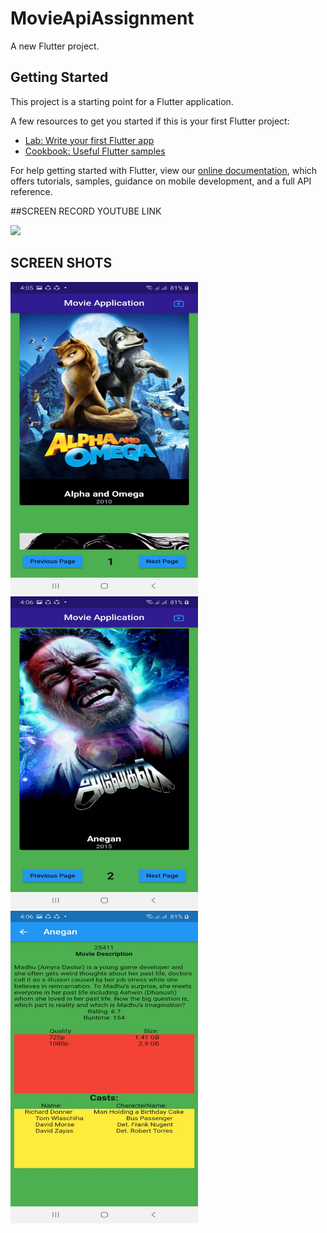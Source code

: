 # MovieApiAssignment

A new Flutter project.

## Getting Started

This project is a starting point for a Flutter application.

A few resources to get you started if this is your first Flutter project:

- [Lab: Write your first Flutter app](https://flutter.dev/docs/get-started/codelab)
- [Cookbook: Useful Flutter samples](https://flutter.dev/docs/cookbook)

For help getting started with Flutter, view our
[online documentation](https://flutter.dev/docs), which offers tutorials,
samples, guidance on mobile development, and a full API reference.


##SCREEN RECORD YOUTUBE LINK

[![](https://img.youtube.com/vi/mf8IukxFwqw/0.jpg)](https://www.youtube.com/watch?v=mf8IukxFwqw)


## SCREEN SHOTS

<img src="https://github.com/gaurav822/GENSECLOUD_FLUTTERTRAINING/blob/master/Assignments/MovieApiAssignment/Screens/1.jpeg" width="300" height="500">
<img src="https://github.com/gaurav822/GENSECLOUD_FLUTTERTRAINING/blob/master/Assignments/MovieApiAssignment/Screens/2.jpeg" width="300" height="500">
<img src="https://github.com/gaurav822/GENSECLOUD_FLUTTERTRAINING/blob/master/Assignments/MovieApiAssignment/Screens/3.jpeg" width="300" height="500">
